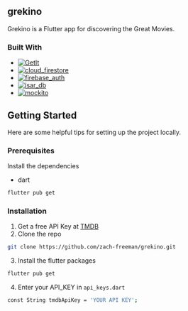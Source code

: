 ## grekino

Grekino is a Flutter app for discovering the Great Movies.


### Built With

* [![GetIt][getit-img]][getit-url]
* [![cloud_firestore][cloud-firestore-img]][cloud-firestore-url]
* [![firebase_auth][firebase-auth-img]][firebase-auth-url]
* [![isar_db][isar-db-img]][isar-db-url]
* [![mockito][mockito-img]][mockito-url]


## Getting Started

Here are some helpful tips for setting up the project locally.

### Prerequisites

Install the dependencies
* dart
```sh
flutter pub get
```

### Installation

1. Get a free API Key at [TMDB](https://developer.themoviedb.org/docs/getting-started)
2. Clone the repo
```sh
git clone https://github.com/zach-freeman/grekino.git
```
3. Install the flutter packages
```sh
flutter pub get
```
4. Enter your API_KEY in `api_keys.dart`
```sh
const String tmdbApiKey = 'YOUR API KEY';
```


<!-- MARKDOWN LINKS & IMAGES -->
<!-- https://www.markdownguide.org/basic-syntax/#reference-style-links -->
[getit-url]: https://pub.dev/packages/get_it
[getit-img]: https://img.shields.io/badge/get_it-000000?style=for-the-badge&logo=flutter&logoColor=blue
[cloud-firestore-url]: https://pub.dev/packages/cloud_firestore
[cloud-firestore-img]: https://img.shields.io/badge/cloud_firestore-000000?style=for-the-badge&logo=flutter&logoColor=blue
[firebase-auth-url]: https://pub.dev/packages/firebase_auth
[firebase-auth-img]: https://img.shields.io/badge/firebase_auth-000000?style=for-the-badge&logo=flutter&logoColor=blue
[isar-db-url]: https://pub.dev/packages/isar
[isar-db-img]: https://img.shields.io/badge/isar_DB-000000?style=for-the-badge&logo=flutter&logoColor=blue
[mockito-url]: https://pub.dev/packages/mockito
[mockito-img]: https://img.shields.io/badge/mockito-000000?style=for-the-badge&logo=flutter&logoColor=blue
